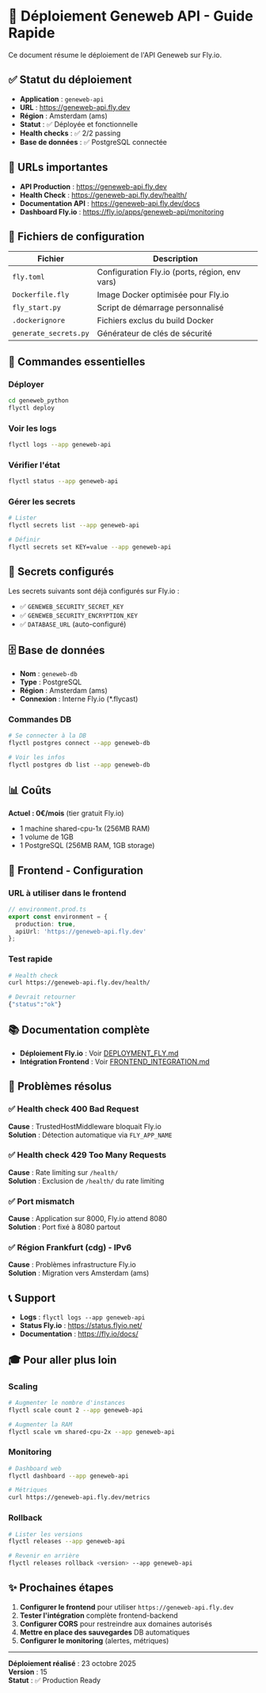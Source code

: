 # 🚀 Déploiement Geneweb API - Guide Rapide

Ce document résume le déploiement de l'API Geneweb sur Fly.io.

## ✅ Statut du déploiement

- **Application** : `geneweb-api`
- **URL** : https://geneweb-api.fly.dev
- **Région** : Amsterdam (ams)
- **Statut** : ✅ Déployée et fonctionnelle
- **Health checks** : ✅ 2/2 passing
- **Base de données** : ✅ PostgreSQL connectée

## 🔗 URLs importantes

- **API Production** : https://geneweb-api.fly.dev
- **Health Check** : https://geneweb-api.fly.dev/health/
- **Documentation API** : https://geneweb-api.fly.dev/docs
- **Dashboard Fly.io** : https://fly.io/apps/geneweb-api/monitoring

## 📁 Fichiers de configuration

| Fichier | Description |
|---------|-------------|
| `fly.toml` | Configuration Fly.io (ports, région, env vars) |
| `Dockerfile.fly` | Image Docker optimisée pour Fly.io |
| `fly_start.py` | Script de démarrage personnalisé |
| `.dockerignore` | Fichiers exclus du build Docker |
| `generate_secrets.py` | Générateur de clés de sécurité |

## 🎯 Commandes essentielles

### Déployer

```bash
cd geneweb_python
flyctl deploy
```

### Voir les logs

```bash
flyctl logs --app geneweb-api
```

### Vérifier l'état

```bash
flyctl status --app geneweb-api
```

### Gérer les secrets

```bash
# Lister
flyctl secrets list --app geneweb-api

# Définir
flyctl secrets set KEY=value --app geneweb-api
```

## 🔐 Secrets configurés

Les secrets suivants sont déjà configurés sur Fly.io :

- ✅ `GENEWEB_SECURITY_SECRET_KEY`
- ✅ `GENEWEB_SECURITY_ENCRYPTION_KEY`
- ✅ `DATABASE_URL` (auto-configuré)

## 🗄️ Base de données

- **Nom** : `geneweb-db`
- **Type** : PostgreSQL
- **Région** : Amsterdam (ams)
- **Connexion** : Interne Fly.io (*.flycast)

### Commandes DB

```bash
# Se connecter à la DB
flyctl postgres connect --app geneweb-db

# Voir les infos
flyctl postgres db list --app geneweb-db
```

## 📊 Coûts

**Actuel : 0€/mois** (tier gratuit Fly.io)

- 1 machine shared-cpu-1x (256MB RAM)
- 1 volume de 1GB
- 1 PostgreSQL (256MB RAM, 1GB storage)

## 🔧 Frontend - Configuration

### URL à utiliser dans le frontend

```typescript
// environment.prod.ts
export const environment = {
  production: true,
  apiUrl: 'https://geneweb-api.fly.dev'
};
```

### Test rapide

```bash
# Health check
curl https://geneweb-api.fly.dev/health/

# Devrait retourner
{"status":"ok"}
```

## 📚 Documentation complète

- **Déploiement Fly.io** : Voir [DEPLOYMENT_FLY.md](./DEPLOYMENT_FLY.md)
- **Intégration Frontend** : Voir [FRONTEND_INTEGRATION.md](./FRONTEND_INTEGRATION.md)

## 🐛 Problèmes résolus

### ✅ Health check 400 Bad Request
**Cause** : TrustedHostMiddleware bloquait Fly.io  
**Solution** : Détection automatique via `FLY_APP_NAME`

### ✅ Health check 429 Too Many Requests
**Cause** : Rate limiting sur `/health/`  
**Solution** : Exclusion de `/health/` du rate limiting

### ✅ Port mismatch
**Cause** : Application sur 8000, Fly.io attend 8080  
**Solution** : Port fixé à 8080 partout

### ✅ Région Frankfurt (cdg) - IPv6
**Cause** : Problèmes infrastructure Fly.io  
**Solution** : Migration vers Amsterdam (ams)

## 📞 Support

- **Logs** : `flyctl logs --app geneweb-api`
- **Status Fly.io** : https://status.flyio.net/
- **Documentation** : https://fly.io/docs/

## 🎓 Pour aller plus loin

### Scaling

```bash
# Augmenter le nombre d'instances
flyctl scale count 2 --app geneweb-api

# Augmenter la RAM
flyctl scale vm shared-cpu-2x --app geneweb-api
```

### Monitoring

```bash
# Dashboard web
flyctl dashboard --app geneweb-api

# Métriques
curl https://geneweb-api.fly.dev/metrics
```

### Rollback

```bash
# Lister les versions
flyctl releases --app geneweb-api

# Revenir en arrière
flyctl releases rollback <version> --app geneweb-api
```

## ✨ Prochaines étapes

1. **Configurer le frontend** pour utiliser `https://geneweb-api.fly.dev`
2. **Tester l'intégration** complète frontend-backend
3. **Configurer CORS** pour restreindre aux domaines autorisés
4. **Mettre en place des sauvegardes** DB automatiques
5. **Configurer le monitoring** (alertes, métriques)

---

**Déploiement réalisé** : 23 octobre 2025  
**Version** : 15  
**Statut** : ✅ Production Ready
